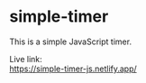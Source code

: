 # simple-timer
This is a simple JavaScript timer.  

Live link:  
https://simple-timer-js.netlify.app/

